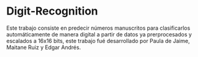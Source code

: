 # Digit-Recognition

Este trabajo consiste en predecir números manuscritos para clasificarlos automáticamente de manera digital a partir de datos ya prerprocesados y escalados a 16x16 bits, este trabajo fué desarrollado por Paula de Jaime, Maitane Ruiz y Edgar Andrés.
